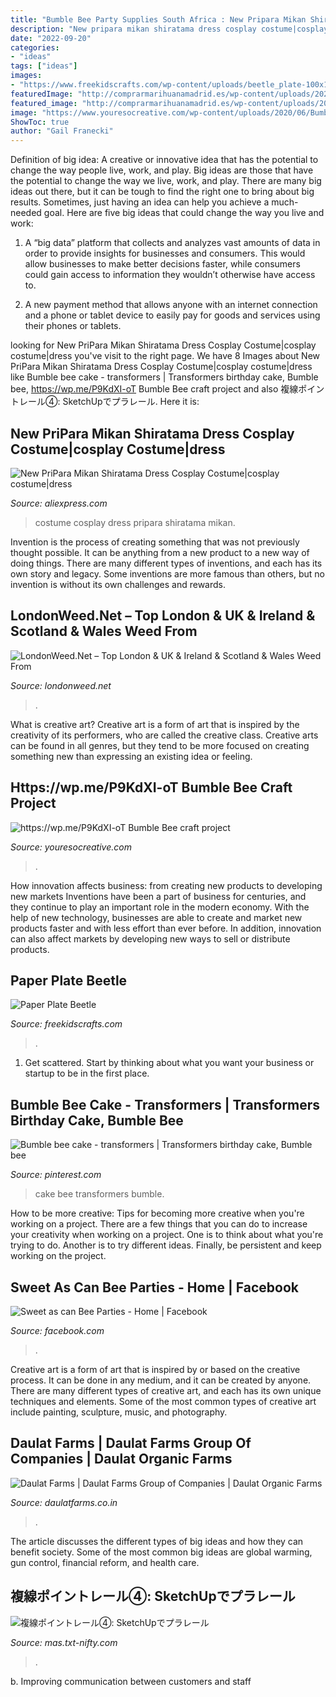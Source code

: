 ```yaml
---
title: "Bumble Bee Party Supplies South Africa : New Pripara Mikan Shiratama Dress Cosplay Costume|cosplay Costume|dress"
description: "New pripara mikan shiratama dress cosplay costume|cosplay costume|dress"
date: "2022-09-20"
categories:
- "ideas"
tags: ["ideas"]
images:
- "https://www.freekidscrafts.com/wp-content/uploads/beetle_plate-100x100.jpg"
featuredImage: "http://comprarmarihuanamadrid.es/wp-content/uploads/2021/01/Diseno-sin-titulo-2021-01-25T170438.879.jpg"
featured_image: "http://comprarmarihuanamadrid.es/wp-content/uploads/2021/01/Diseno-sin-titulo-2021-01-25T170438.879.jpg"
image: "https://www.youresocreative.com/wp-content/uploads/2020/06/Bumble-Bee-craft-project-Free-arts-and-crafts.jpg"
ShowToc: true
author: "Gail Franecki"
---
```



Definition of big idea: A creative or innovative idea that has the potential to change the way people live, work, and play.
Big ideas are those that have the potential to change the way we live, work, and play. There are many big ideas out there, but it can be tough to find the right one to bring about big results. Sometimes, just having an idea can help you achieve a much-needed goal. Here are five big ideas that could change the way you live and work: 
1. A “big data” platform that collects and analyzes vast amounts of data in order to provide insights for businesses and consumers. This would allow businesses to make better decisions faster, while consumers could gain access to information they wouldn’t otherwise have access to.

2. A new payment method that allows anyone with an internet connection and a phone or tablet device to easily pay for goods and services using their phones or tablets.

	

		
looking for New PriPara Mikan Shiratama Dress Cosplay Costume|cosplay costume|dress you've visit to the right page. We have 8 Images about New PriPara Mikan Shiratama Dress Cosplay Costume|cosplay costume|dress like Bumble bee cake - transformers | Transformers birthday cake, Bumble bee, https://wp.me/P9KdXI-oT Bumble Bee craft project and also 複線ポイントレール④: SketchUpでプラレール. Here it is:
		
    
## New PriPara Mikan Shiratama Dress Cosplay Costume|cosplay Costume|dress

<img loading=lazy src="http://g03.a.alicdn.com/kf/HTB1wnM4PVXXXXcIXFXXq6xXFXXXR/220656764/HTB1wnM4PVXXXXcIXFXXq6xXFXXXR.jpg?size=64517&amp;height=800&amp;width=450&amp;hash=0c9571285a1d2d94c8a8ddc1b4489ed1" onerror="this.onerror=null;this.src='https://tse2.mm.bing.net/th?id=OIP.DJVxKFodLZTIqN3BtEie0QAAAA&amp;pid=15.1';" alt="New PriPara Mikan Shiratama Dress Cosplay Costume|cosplay costume|dress">

_Source: aliexpress.com_

>costume cosplay dress pripara shiratama mikan. 

	

Invention is the process of creating something that was not previously thought possible. It can be anything from a new product to a new way of doing things. There are many different types of inventions, and each has its own story and legacy. Some inventions are more famous than others, but no invention is without its own challenges and rewards.

    
## LondonWeed.Net – Top London &amp; UK &amp; Ireland &amp; Scotland &amp; Wales Weed From

<img loading=lazy src="http://comprarmarihuanamadrid.es/wp-content/uploads/2021/01/Diseno-sin-titulo-2021-01-25T170438.879.jpg" onerror="this.onerror=null;this.src='https://tse3.mm.bing.net/th?id=OIP.Rc0ZhekF0GUQ349TMBX1pAAAAA&amp;pid=15.1';" alt="LondonWeed.Net – Top London &amp; UK &amp; Ireland &amp; Scotland &amp; Wales Weed From">

_Source: londonweed.net_

>. 

	

What is creative art?
Creative art is a form of art that is inspired by the creativity of its performers, who are called the creative class. Creative arts can be found in all genres, but they tend to be more focused on creating something new than expressing an existing idea or feeling.

    
## Https://wp.me/P9KdXI-oT Bumble Bee Craft Project

<img loading=lazy src="https://www.youresocreative.com/wp-content/uploads/2020/06/Bumble-Bee-craft-project-Free-arts-and-crafts.jpg" onerror="this.onerror=null;this.src='https://tse1.mm.bing.net/th?id=OIP.Th2SKOIG5c0XmFKmsqpYvwHaJ2&amp;pid=15.1';" alt="https://wp.me/P9KdXI-oT Bumble Bee craft project">

_Source: youresocreative.com_

>. 

	

How innovation affects business: from creating new products to developing new markets
Inventions have been a part of business for centuries, and they continue to play an important role in the modern economy. With the help of new technology, businesses are able to create and market new products faster and with less effort than ever before. In addition, innovation can also affect markets by developing new ways to sell or distribute products.

    
## Paper Plate Beetle

<img loading=lazy src="https://www.freekidscrafts.com/wp-content/uploads/beetle_plate-100x100.jpg" onerror="this.onerror=null;this.src='https://tse4.mm.bing.net/th?id=OIP.386lnU1T6IqYPeJe0bl7LQAAAA&amp;pid=15.1';" alt="Paper Plate Beetle">

_Source: freekidscrafts.com_

>. 

	

1. Get scattered. Start by thinking about what you want your business or startup to be in the first place.

    
## Bumble Bee Cake - Transformers | Transformers Birthday Cake, Bumble Bee

<img loading=lazy src="https://i.pinimg.com/originals/56/1c/bc/561cbc410c5975f77c6b3259ea7ed58b.jpg" onerror="this.onerror=null;this.src='https://tse4.mm.bing.net/th?id=OIP.QudewdQ8bb_MRj-KfrU0FwHaNK&amp;pid=15.1';" alt="Bumble bee cake - transformers | Transformers birthday cake, Bumble bee">

_Source: pinterest.com_

>cake bee transformers bumble. 

	

How to be more creative: Tips for becoming more creative when you're working on a project.
There are a few things that you can do to increase your creativity when working on a project. One is to think about what you're trying to do. Another is to try different ideas. Finally, be persistent and keep working on the project.

    
## Sweet As Can Bee Parties - Home | Facebook

<img loading=lazy src="https://lookaside.fbsbx.com/lookaside/crawler/media/?media_id=2891228467662622" onerror="this.onerror=null;this.src='https://tse2.mm.bing.net/th?id=OIP.unYHS6qKr8BewbYJlTa7VAHaFj&amp;pid=15.1';" alt="Sweet as can Bee Parties - Home | Facebook">

_Source: facebook.com_

>. 

	

Creative art is a form of art that is inspired by or based on the creative process. It can be done in any medium, and it can be created by anyone. There are many different types of creative art, and each has its own unique techniques and elements. Some of the most common types of creative art include painting, sculpture, music, and photography.

    
## Daulat Farms | Daulat Farms Group Of Companies | Daulat Organic Farms

<img loading=lazy src="https://isteam.wsimg.com/ip/04433131-cbb7-4d56-8eab-043900564722/12346a4a-1c54-48ed-8f0f-0f748e29a259.jpg/:/cr=t:0%25,l:0%25,w:100%25,h:100%25/rs=w:1023,cg:true" onerror="this.onerror=null;this.src='https://tse2.mm.bing.net/th?id=OIP.0qvGE1CaFy_Enb4wIcHzLAHaFZ&amp;pid=15.1';" alt="Daulat Farms | Daulat Farms Group of Companies | Daulat Organic Farms">

_Source: daulatfarms.co.in_

>. 

	

The article discusses the different types of big ideas and how they can benefit society. Some of the most common big ideas are global warming, gun control, financial reform, and health care.

    
## 複線ポイントレール④: SketchUpでプラレール

<img loading=lazy src="http://mas.txt-nifty.com/3d/images/2009/09/13/2009091305.jpg" onerror="this.onerror=null;this.src='https://tse3.mm.bing.net/th?id=OIP.NQFn0s462OR2JyMsEBL_jAHaEK&amp;pid=15.1';" alt="複線ポイントレール④: SketchUpでプラレール">

_Source: mas.txt-nifty.com_

>. 

	

b. Improving communication between customers and staff 

